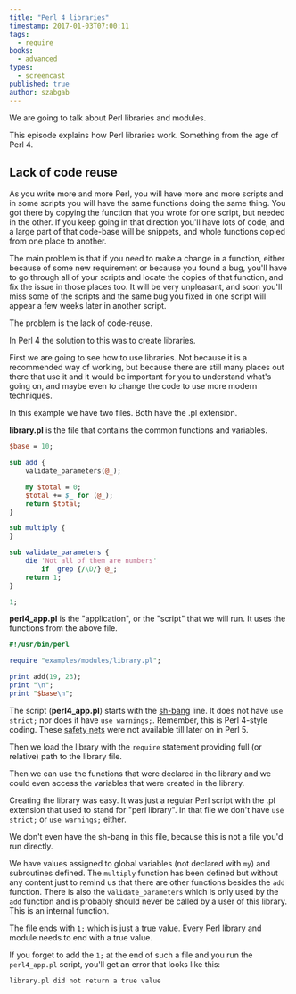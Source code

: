 ```yaml
---
title: "Perl 4 libraries"
timestamp: 2017-01-03T07:00:11
tags:
  - require
books:
  - advanced
types:
  - screencast
published: true
author: szabgab
---
```



We are going to talk about Perl libraries and modules.

This episode explains how Perl libraries work. Something from the age of Perl 4.


<slidecast file="advanced-perl/libraries-and-modules/perl4-libraries" youtube="ehcarfOHgEg" />

## Lack of code reuse

As you write more and more Perl, you will have more and more scripts and in some scripts you
will have the same functions doing the same thing. You got there by copying the function that you wrote for
one script, but needed in the other. If you keep going in that direction you'll have lots of code, and a large part
of that code-base will be snippets, and whole functions copied from one place to another.

The main problem is that if you need to make a change in a function, either because of some new requirement
or because you found a bug, you'll have to go through all of your scripts and locate the copies of that function,
and fix the issue in those places too. It will be very unpleasant, and soon you'll miss some of the
scripts and the same bug you fixed in one script will appear a few weeks later in another script.

The problem is the lack of code-reuse.

In Perl 4 the solution to this was to create libraries.

First we are going to see how to use libraries. Not because it is a recommended way of working, but because
there are still many places out there that use it and it would be important for you to understand what's
going on, and maybe even to change the code to use more modern techniques.


In this example we have two files. Both have the .pl extension.

**library.pl** is the file that contains the common functions and variables.

```perl
$base = 10;

sub add {
    validate_parameters(@_);

    my $total = 0;
    $total += $_ for (@_);
    return $total;
}

sub multiply {
}

sub validate_parameters {
    die 'Not all of them are numbers'
        if  grep {/\D/} @_;
    return 1;
}

1;
```

**perl4_app.pl** is the "application", or the "script" that we will run. It uses the functions from the above file.

```perl
#!/usr/bin/perl

require "examples/modules/library.pl";

print add(19, 23);
print "\n";
print "$base\n";
```


The script (**perl4_app.pl**) starts with the [sh-bang](/hashbang) line. It does not have `use strict;` nor does it
have `use warnings;`. Remember, this is Perl 4-style coding. These [safety nets](/installing-perl-and-getting-started)
were not available till later on in Perl 5.

Then we load the library with the `require` statement providing full (or relative) path to the library file.

Then we can use the functions that were declared in the library and we could even access the variables that were created in the library.

Creating the library was easy. It was just a regular Perl script with the .pl extension that used to stand for "perl library".
In that file we don't have `use strict;` or `use warnings;` either.

We don't even have the sh-bang in this file, because this is not a file you'd run directly.

We have values assigned to global variables (not declared with `my`) and subroutines defined. The `multiply` function
has been defined but without any content just to remind us that there are other functions besides the `add` function.
There is also the `validate_parameters` which is only used by the `add` function and is probably should never be called
by a user of this library. This is an internal function.

The file ends with `1;` which is just a [true](/boolean-values-in-perl) value. Every Perl library and module needs
to end with a true value.

If you forget to add the `1;` at the end of such a file and you run the `perl4_app.pl` script, you'll get an error that
looks like this:

```
library.pl did not return a true value
```


